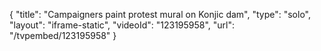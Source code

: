 {
    "title": "Campaigners paint protest mural on Konjic dam",
    "type": "solo",
    "layout": "iframe-static",
    "videoId": "123195958",
    "url": "\/tvpembed\/123195958"
}